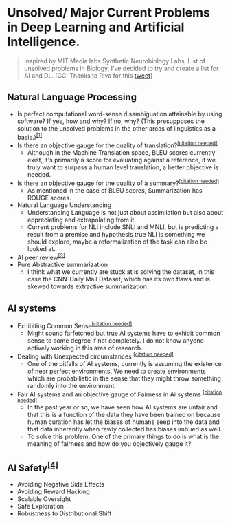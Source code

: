 # Unsolved/ Major Current Problems in Deep Learning and Artificial Intelligence. 
> Inspired by MIT Media labs Synthetic Neurobiology Labs, List of unsolved problems in Biology, I've decided to try and create a list for AI and DL. [CC: Thanks to Riva for this [tweet](https://twitter.com/rivatez/status/1121733391043502081)]


## Natural Language Processing

- Is perfect computational word-sense disambiguation attainable by using software? If yes, how and why? If no, why? (This presupposes the solution to the unsolved problems in the other areas of linguistics as a basis.)<sup>[[1]](https://en.wikipedia.org/wiki/Word-sense_disambiguation)</sup>
- Is there an objective gauge for the quality of translation?<sup>[[citation needed]]()</sup>
  - Although in the Machine Translation space, BLEU scores currently exist, it's primarily a score for evaluating against a reference, if we truly want to surpass a human level translation, a better objective is needed.
- Is there an objective gauge for the quality of a summary?<sup>[[citation needed]]()</sup>
  - As mentioned in the case of BLEU scores, Summarization has ROUGE scores.
- Natural Language Understanding 
  - Understanding Language is not just about assimilation but also about appreciating and extrapolating from it.
  - Current problems for NLI include SNLI and MNLI, but is predicting a result from a premise and hypothesis true NLI is something we should explore, maybe a reformalization of the task can also be looked at. 
- AI peer review<sup>[[3]](https://www.wired.com/2017/02/ai-can-solve-peer-review-ai-can-solve-anything/)</sup>
- Pure Abstractive summarization
  - I think what we currently are stuck at is solving the dataset, in this case the CNN-Daily Mail Dataset, which has its own flaws and is skewed towards extractive summarization. 




## AI systems 

- Exhibiting Common Sense<sup>[[citation needed]]()</sup>
  - Might sound farfetched but true AI systems have to exhibit common sense to some degree if not completely. I do not know anyone actively working in this area of research. 
- Dealing with Unexpected circumstances <sup>[[citation needed]]()</sup>
  - One of the pitfalls of AI systems, currently is assuming the existence of near perfect environments, We need to create environments which are probabilistic in the sense that they might throw something randomly into the environment. 
- Fair AI systems and an objective gauge of Fairness in Ai systems <sup>[[citation needed]]()</sup>
  - In the past year or so, we have seen how AI systems are unfair and that this is a function of the data they have been trained on because human curation has let the biases of humans seep into the data and that data inherently when rawly collected has biases imbued as well. 
  - To solve this problem, One of the primary things to do is what is the meaning of fairness and how do you objectively gauge it?
  
  


## AI Safety<sup>[[4]](https://arxiv.org/pdf/1606.06565.pdf)</sup>

- Avoiding Negative Side Effects 
- Avoiding Reward Hacking
- Scalable Oversight 
- Safe Exploration 
- Robustness to Distributional Shift





<?--- ## Computer Vision
## Reinforcement Learning 
-->
